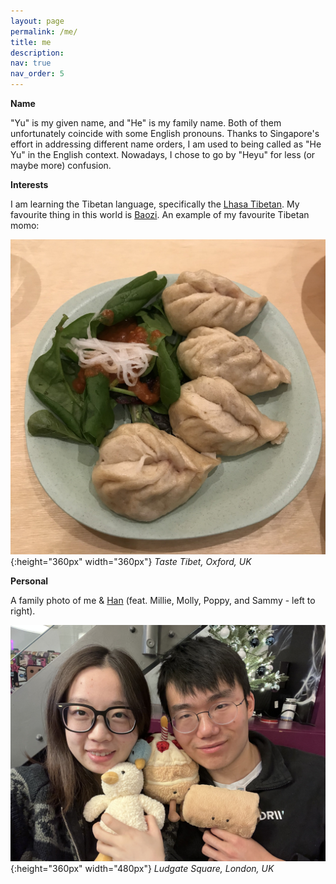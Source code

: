 ```yaml
---
layout: page
permalink: /me/
title: me
description: 
nav: true
nav_order: 5
---
```


**Name**

"Yu" is my given name, and "He" is my family name. Both of them unfortunately 
coincide with some English pronouns. 
Thanks to Singapore's effort in addressing different name orders,
I am used to being called as "He Yu" in the English context. 
Nowadays, I chose to go by "Heyu" for less (or maybe more) confusion. 

**Interests**

I am learning the Tibetan language, 
specifically the [Lhasa Tibetan](https://en.wikipedia.org/wiki/Lhasa_Tibetan).
My favourite thing in this world is [Baozi](https://en.wikipedia.org/wiki/Baozi). 
An example of my favourite Tibetan momo:

![baozi](../assets/img/baozi.jpg){:height="360px" width="360px"}
*Taste Tibet, Oxford, UK*



**Personal**

A family photo of me & [Han](https://han.wales/) (feat. Millie, Molly, Poppy, and Sammy - left to right). 

![family](../assets/img/family.jpg){:height="360px" width="480px"}
*Ludgate Square, London, UK*